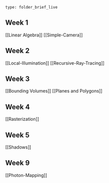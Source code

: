  
```ccard
type: folder_brief_live
```
 
## Week 1
[[Linear Algebra]]
[[Simple-Camera]]

## Week 2
[[Local-Illumination]]
[[Recursive-Ray-Tracing]]

## Week 3
[[Bounding Volumes]]
[[Planes and Polygons]]

## Week 4
[[Rasterization]]

## Week 5
[[Shadows]]

## Week 9
[[Photon-Mapping]]
